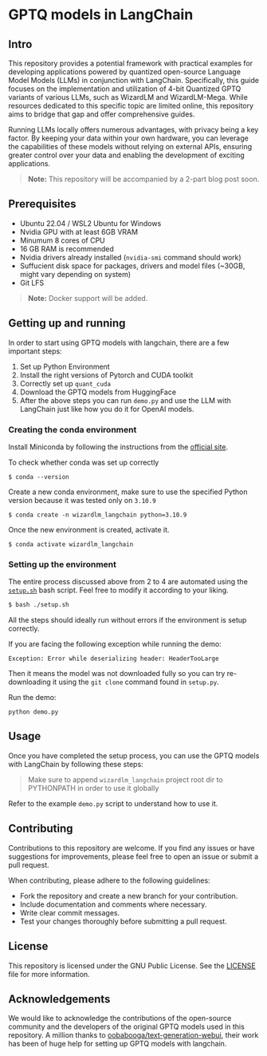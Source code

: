 # GPTQ models in LangChain

## Intro
This repository provides a potential framework with practical examples for developing applications powered by quantized open-source Language Model Models (LLMs) in conjunction with LangChain. Specifically, this guide focuses on the implementation and utilization of 4-bit Quantized GPTQ variants of various LLMs, such as WizardLM and WizardLM-Mega. While resources dedicated to this specific topic are limited online, this repository aims to bridge that gap and offer comprehensive guides.

Running LLMs locally offers numerous advantages, with privacy being a key factor. By keeping your data within your own hardware, you can leverage the capabilities of these models without relying on external APIs, ensuring greater control over your data and enabling the development of exciting applications.

> **Note:** This repository will be accompanied by a 2-part blog post soon.

## Prerequisites

- Ubuntu 22.04 / WSL2 Ubuntu for Windows
- Nvidia GPU with at least 6GB VRAM
- Minumum 8 cores of CPU
- 16 GB RAM is recommended
- Nvidia drivers already installed (`nvidia-smi` command should work)
- Suffucient disk space for packages, drivers and model files (~30GB, might vary depending on system)
- Git LFS

> **Note:** Docker support will be added.

## Getting up and running

In order to start using GPTQ models with langchain, there are a few important steps:

1. Set up Python Environment
2. Install the right versions of Pytorch and CUDA toolkit
3. Correctly set up `quant_cuda`
4. Download the GPTQ models from HuggingFace
5. After the above steps you can run `demo.py` and use the LLM with LangChain just like how you do it for OpenAI models.

### Creating the conda environment

Install Miniconda by following the instructions from the [official site](https://docs.conda.io/en/latest/miniconda.html).

To check whether conda was set up correctly

`$ conda --version`

Create a new conda environment, make sure to use the specified Python version because it was tested only on `3.10.9`

`$ conda create -n wizardlm_langchain python=3.10.9`

Once the new environment is created, activate it.

`$ conda activate wizardlm_langchain`

### Setting up the environment

The entire process discussed above from 2 to 4 are automated using the [`setup.sh`](./setup.sh) bash script. Feel free to modify it according to your liking.

```bash
$ bash ./setup.sh
```

All the steps should ideally run without errors if the environment is setup correctly. 

If you are facing the following exception while running the demo:

```
Exception: Error while deserializing header: HeaderTooLarge
```

Then it means the model was not downloaded fully so you can try re-downloading it using the `git clone` command found in `setup.py`.

Run the demo:

`python demo.py`

## Usage

Once you have completed the setup process, you can use the GPTQ models with LangChain by following these steps:

> Make sure to append `wizardlm_langchain` project root dir to PYTHONPATH in order to use it globally

Refer to the example `demo.py` script to understand how to use it.

## Contributing

Contributions to this repository are welcome. If you find any issues or have suggestions for improvements, please feel free to open an issue or submit a pull request.

When contributing, please adhere to the following guidelines:

- Fork the repository and create a new branch for your contribution.
- Include documentation and comments where necessary.
- Write clear commit messages.
- Test your changes thoroughly before submitting a pull request.

## License

This repository is licensed under the GNU Public License. See the [LICENSE](./LICENSE) file for more information.

## Acknowledgements

We would like to acknowledge the contributions of the open-source community and the developers of the original GPTQ models used in this repository. A million thanks to [oobabooga/text-generation-webui](https://github.com/oobabooga/text-generation-webui), their work has been of huge help for setting up GPTQ models with langchain.
